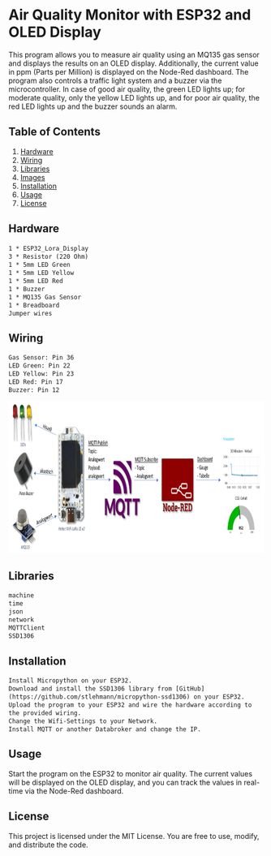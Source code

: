 # Air Quality Monitor with ESP32 and OLED Display

This program allows you to measure air quality using an MQ135 gas sensor and displays the results on an OLED display. Additionally, the current value in ppm (Parts per Million) is displayed on the Node-Red dashboard. The program also controls a traffic light system and a buzzer via the microcontroller. In case of good air quality, the green LED lights up; for moderate quality, only the yellow LED lights up, and for poor air quality, the red LED lights up and the buzzer sounds an alarm.

## Table of Contents

1. [Hardware](#Hardware)
2. [Wiring](#Wiring)
3. [Libraries](#Libraries)
4. [Images](#Images)
5. [Installation](#Installation)
6. [Usage](#Usage)
7. [License](#license)


## Hardware

    1 * ESP32_Lora_Display
    3 * Resistor (220 Ohm)
    1 * 5mm LED Green
    1 * 5mm LED Yellow
    1 * 5mm LED Red
    1 * Buzzer
    1 * MQ135 Gas Sensor
    1 * Breadboard
    Jumper wires

## Wiring

    Gas Sensor: Pin 36
    LED Green: Pin 22
    LED Yellow: Pin 23
    LED Red: Pin 17
    Buzzer: Pin 12

<img src="/images/blockdiagram.png" alt="Image of the blockdiagram," width="900" height="300">

## Libraries

    machine
    time
    json
    network
    MQTTClient 
    SSD1306

## Installation

    Install Micropython on your ESP32.
    Download and install the SSD1306 library from [GitHub](https://github.com/stlehmann/micropython-ssd1306) on your ESP32.  
    Upload the program to your ESP32 and wire the hardware according to the provided wiring.
    Change the Wifi-Settings to your Network.
    Install MQTT or another Databroker and change the IP.

## Usage

Start the program on the ESP32 to monitor air quality. The current values will be displayed on the OLED display, and you can track the values in real-time via the Node-Red dashboard.

## License

This project is licensed under the MIT License. You are free to use, modify, and distribute the code.

